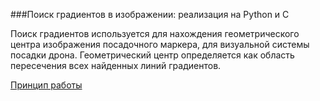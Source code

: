 ###Поиск градиентов в изображении: реализация на Python и C

Поиск градиентов используется для нахождения геометрического центра изображения посадочного маркера, для визуальной системы посадки дрона. Геометрический центр определяется как область пересечения всех найденных линий градиентов.

[Принцип работы](http://www.nazim.ru/2475)
